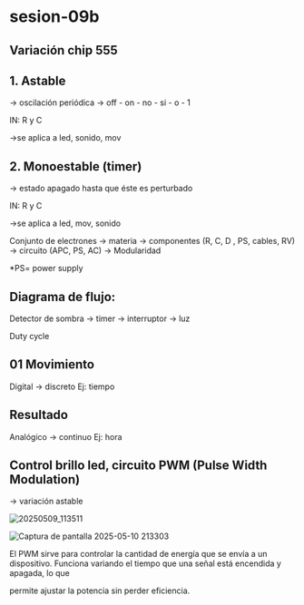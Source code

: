 # sesion-09b
## Variación chip 555

 ## 1. Astable 
 -> oscilación periódica -> off - on - no - si - o - 1
 
IN: R y C

->se aplica a led, sonido, mov

## 2. Monoestable (timer) 
-> estado apagado hasta que éste es perturbado

IN: R y C 

->se aplica a led, mov, sonido 

Conjunto de electrones -> materia -> componentes (R, C, D , PS, cables, RV) -> circuito (APC, PS, AC) -> Modularidad 

*PS= power supply

## Diagrama de flujo: 

Detector de sombra -> timer -> interruptor -> luz

Duty cycle 

## 01 Movimiento
Digital -> discreto 
Ej: tiempo

## Resultado 
Analógico -> continuo 
Ej: hora 


## Control brillo led, circuito PWM (Pulse Width Modulation)

-> variación astable 

![20250509_113511](https://github.com/user-attachments/assets/e8833b18-9291-43ae-a037-d50940b3da4d)

![Captura de pantalla 2025-05-10 213303](https://github.com/user-attachments/assets/c7d6902d-f7b9-4c02-a8f4-e3c624eaf141)

El PWM sirve para controlar la cantidad de energía que se envía a un dispositivo. Funciona variando el tiempo que una señal está encendida y apagada, lo que 

permite ajustar la potencia sin perder eficiencia.


